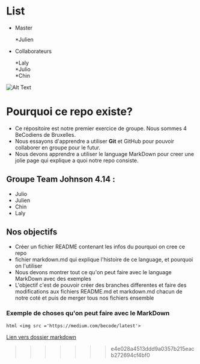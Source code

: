 
# List 

* Master

	*Julien

* Collaborateurs

	*Laly  
	*Julio  
	*Chin  

![Alt Text](https://media.giphy.com/media/vFKqnCdLPNOKc/giphy.gif)


# Pourquoi ce repo existe?

* Ce répositoire est notre premier exercice de groupe. Nous sommes 4 BeCodiens de Bruxelles.
* Nous essayons d'apprendre a utiliser **Git** et GitHub pour pouvoir collaborer en groupe pour le futur.                              
* Nous devons apprendre a utiliser le language MarkDown pour creer une jolie page qui explique a quoi notre repo consiste.


## Groupe Team Johnson 4.14 :
* Julio
* Julien
* Chin
* Laly


## Nos objectifs
* Créer un fichier README contenant les infos du pourquoi on cree ce repo
* fichier markdown.md qui explique l'histoire de ce language, et pourquoi on l'utiliser
* Nous devons montrer tout ce qu'on peut faire avec le language MarkDown avec des exemples
* L'objectif c'est de pouvoir créer des branches differentes et faire des modifications aux fichiers README.md et markdown.md chacun de
notre coté et puis de merger tous nos fichiers ensemble


### Exemple de choses qu'on peut faire avec le MarkDown

```html <img src ='https://medium.com/becode/latest'> ```

[Lien vers dossier markdown](markdown.md)
>>>>>>> e4e028a4513ddd9a0357b215eacb272694cf4bf0
